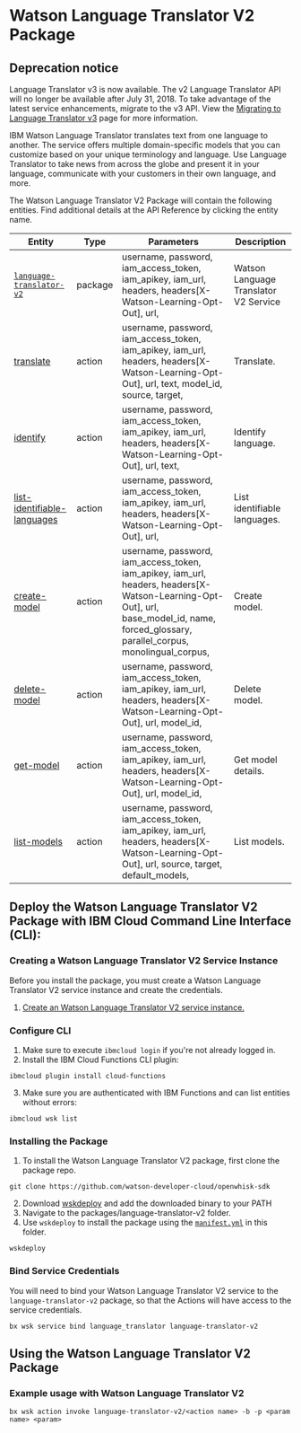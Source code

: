 # Watson Language Translator V2 Package

## Deprecation notice
Language Translator v3 is now available. The v2 Language Translator API will no longer be available after July 31, 2018. To take advantage of the latest service enhancements, migrate to the v3 API. View the [Migrating to Language Translator v3](https://console.bluemix.net/docs/services/language-translator/migrating.html) page for more information.

IBM Watson Language Translator translates text from one language to another. The service offers multiple domain-specific models that you can customize based on your unique terminology and language. Use Language Translator to take news from across the globe and present it in your language, communicate with your customers in their own language, and more.

The Watson Language Translator V2 Package will contain the following entities. Find additional details at the API Reference by clicking the entity name.

| Entity | Type | Parameters | Description |
| --- | --- | --- | --- |
| [`language-translator-v2`](https://www.ibm.com/watson/developercloud/language-translator/api/v2/curl.html) | package | username, password,  iam_access_token, iam_apikey, iam_url,  headers, headers[X-Watson-Learning-Opt-Out], url,  | Watson Language Translator V2 Service |
| [translate](https://www.ibm.com/watson/developercloud/language-translator/api/v2/curl.html?curl#translate) | action |  username, password,  iam_access_token, iam_apikey, iam_url,  headers, headers[X-Watson-Learning-Opt-Out], url,   text, model_id, source, target,  | Translate. |
| [identify](https://www.ibm.com/watson/developercloud/language-translator/api/v2/curl.html?curl#identify) | action |  username, password,  iam_access_token, iam_apikey, iam_url,  headers, headers[X-Watson-Learning-Opt-Out], url,    text,  | Identify language. |
| [list-identifiable-languages](https://www.ibm.com/watson/developercloud/language-translator/api/v2/curl.html?curl#list-identifiable-languages) | action |  username, password,  iam_access_token, iam_apikey, iam_url,  headers, headers[X-Watson-Learning-Opt-Out], url, | List identifiable languages. |
| [create-model](https://www.ibm.com/watson/developercloud/language-translator/api/v2/curl.html?curl#create-model) | action |  username, password,  iam_access_token, iam_apikey, iam_url,  headers, headers[X-Watson-Learning-Opt-Out], url,    base_model_id,     name,     forced_glossary,     parallel_corpus,     monolingual_corpus,  | Create model. |
| [delete-model](https://www.ibm.com/watson/developercloud/language-translator/api/v2/curl.html?curl#delete-model) | action |  username, password,  iam_access_token, iam_apikey, iam_url,  headers, headers[X-Watson-Learning-Opt-Out], url,    model_id,  | Delete model. |
| [get-model](https://www.ibm.com/watson/developercloud/language-translator/api/v2/curl.html?curl#get-model) | action |  username, password,  iam_access_token, iam_apikey, iam_url,  headers, headers[X-Watson-Learning-Opt-Out], url,    model_id,  | Get model details. |
| [list-models](https://www.ibm.com/watson/developercloud/language-translator/api/v2/curl.html?curl#list-models) | action |  username, password,  iam_access_token, iam_apikey, iam_url,  headers, headers[X-Watson-Learning-Opt-Out], url,    source,     target,     default_models,  | List models. |


## Deploy the Watson Language Translator V2 Package with IBM Cloud Command Line Interface (CLI):
### Creating a Watson Language Translator V2 Service Instance

Before you install the package, you must create a Watson Language Translator V2 service instance and create the credentials.

1. [Create an Watson Language Translator V2 service instance.](https://console.bluemix.net/catalog/services/language_translator)

### Configure CLI
1. Make sure to execute `ibmcloud login` if you're not already logged in.
2. Install the IBM Cloud Functions CLI plugin:

```
ibmcloud plugin install cloud-functions
```

3. Make sure you are authenticated with IBM Functions and can list entities without errors:

```
ibmcloud wsk list
```

### Installing the Package
1. To install the Watson Language Translator V2 package, first clone the package repo.

```
git clone https://github.com/watson-developer-cloud/openwhisk-sdk
```
2. Download [wskdeploy](https://github.com/apache/incubator-openwhisk-wskdeploy/releases) and add the downloaded binary to your PATH
3. Navigate to the packages/language-translator-v2 folder.
4. Use `wskdeploy` to install the package using the [`manifest.yml`](./manifest.yml) in this folder.

```
wskdeploy
```

### Bind Service Credentials
You will need to bind your Watson Language Translator V2 service to the `language-translator-v2` package, so that the Actions will have access to the service credentials.

```
bx wsk service bind language_translator language-translator-v2
```
## Using the Watson Language Translator V2 Package

### Example usage with Watson Language Translator V2

```
bx wsk action invoke language-translator-v2/<action name> -b -p <param name> <param>
```